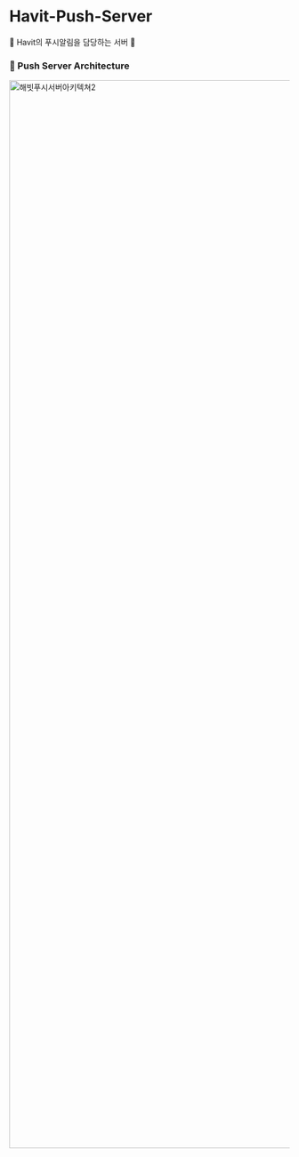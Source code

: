 # Havit-Push-Server
🔔 Havit의 푸시알림을 담당하는 서버 🔔 

### 📌 Push Server Architecture
<img width="1920" alt="해빗푸시서버아키텍쳐2" src="https://user-images.githubusercontent.com/20807197/151693475-74c00a7f-f7cb-43e9-9333-f5f5031b1580.png">
